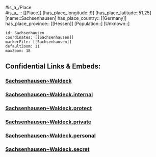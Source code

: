 ﻿---
location: [51.25,9] 
mapzoom: [7,12] 
mapmarker: city 
type: City
tags:
- geo/City


SpocWebEntityId: 33869
isDeleted: false
confidential: public

---
#is_a_/Place  
#is_a_ :: [[Place]] 
[has_place_longitude::9] 
[has_place_latitude::51.25] 
[name::Sachsenhausen] 
has_place_country:: [[Germany]]  
has_place_province:: [[Hessen]] 
[Population::] 
[Unknown::] 


```leaflet
id: Sachsenhausen
coordinates: [[Sachsenhausen]] 
markerFile: [[Sachsenhausen]] 
defaultZoom: 11 
maxZoom: 18
```


## Confidential Links & Embeds: 

### [Sachsenhausen~Waldeck](/_public/Earth/Continent/Europe/Europe~Central/Germany/Germany~West/Hessen/counties~Hessen/Waldeck-Frankenberg/cities~Waldeck-Frankenbg/Waldeck/boroughs~Waldeck/Sachsenhausen~Waldeck.md) 

### [Sachsenhausen~Waldeck.internal](/_internal/Earth/Continent/Europe/Europe~Central/Germany/Germany~West/Hessen/counties~Hessen/Waldeck-Frankenberg/cities~Waldeck-Frankenbg/Waldeck/boroughs~Waldeck/Sachsenhausen~Waldeck.internal.md) 

### [Sachsenhausen~Waldeck.protect](/_protect/Earth/Continent/Europe/Europe~Central/Germany/Germany~West/Hessen/counties~Hessen/Waldeck-Frankenberg/cities~Waldeck-Frankenbg/Waldeck/boroughs~Waldeck/Sachsenhausen~Waldeck.protect.md) 

### [Sachsenhausen~Waldeck.private](/_private/Earth/Continent/Europe/Europe~Central/Germany/Germany~West/Hessen/counties~Hessen/Waldeck-Frankenberg/cities~Waldeck-Frankenbg/Waldeck/boroughs~Waldeck/Sachsenhausen~Waldeck.private.md) 

### [Sachsenhausen~Waldeck.personal](/_personal/Earth/Continent/Europe/Europe~Central/Germany/Germany~West/Hessen/counties~Hessen/Waldeck-Frankenberg/cities~Waldeck-Frankenbg/Waldeck/boroughs~Waldeck/Sachsenhausen~Waldeck.personal.md) 

### [Sachsenhausen~Waldeck.secret](/_secret/Earth/Continent/Europe/Europe~Central/Germany/Germany~West/Hessen/counties~Hessen/Waldeck-Frankenberg/cities~Waldeck-Frankenbg/Waldeck/boroughs~Waldeck/Sachsenhausen~Waldeck.secret.md) 
